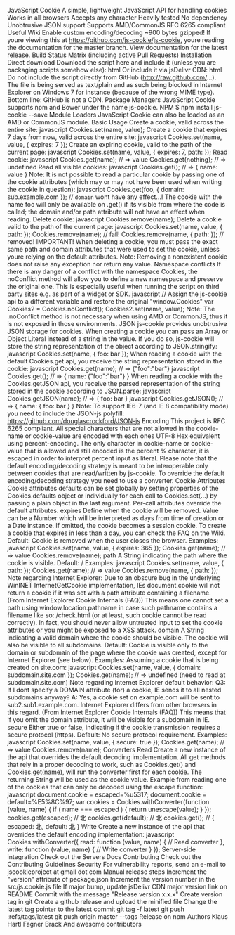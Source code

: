 JavaScript Cookie A simple, lightweight JavaScript API for handling cookies Works in all browsers Accepts any character Heavily tested No dependency Unobtrusive JSON support Supports AMD/CommonJS RFC 6265 compliant Useful Wiki Enable custom encoding/decoding ~900 bytes gzipped! If youre viewing this at https://github.com/js-cookie/js-cookie, youre reading the documentation for the master branch. View documentation for the latest release. Build Status Matrix (including active Pull Requests) Installation Direct download Download the script here and include it (unless you are packaging scripts somehow else): html <script src="/path/to/js.cookie.js"></script> Or include it via jsDelivr CDN: html <script src="https://cdn.jsdelivr.net/npm/js-cookie@2/src/js.cookie.min.js"></script> Do not include the script directly from GitHub (http://raw.github.com/...). The file is being served as text/plain and as such being blocked in Internet Explorer on Windows 7 for instance (because of the wrong MIME type). Bottom line: GitHub is not a CDN. Package Managers JavaScript Cookie supports npm and Bower under the name js-cookie. NPM $ npm install js-cookie --save Module Loaders JavaScript Cookie can also be loaded as an AMD or CommonJS module. Basic Usage Create a cookie, valid across the entire site: javascript Cookies.set(name, value); Create a cookie that expires 7 days from now, valid across the entire site: javascript Cookies.set(name, value, { expires: 7 }); Create an expiring cookie, valid to the path of the current page: javascript Cookies.set(name, value, { expires: 7, path: }); Read cookie: javascript Cookies.get(name); // => value Cookies.get(nothing); // => undefined Read all visible cookies: javascript Cookies.get(); // => { name: value } Note: It is not possible to read a particular cookie by passing one of the cookie attributes (which may or may not have been used when writing the cookie in question): javascript Cookies.get(foo, { domain: sub.example.com }); // `domain` wont have any effect...! The cookie with the name foo will only be available on .get() if its visible from where the code is called; the domain and/or path attribute will not have an effect when reading. Delete cookie: javascript Cookies.remove(name); Delete a cookie valid to the path of the current page: javascript Cookies.set(name, value, { path: }); Cookies.remove(name); // fail! Cookies.remove(name, { path: }); // removed! IMPORTANT! When deleting a cookie, you must pass the exact same path and domain attributes that were used to set the cookie, unless youre relying on the default attributes. Note: Removing a nonexistent cookie does not raise any exception nor return any value. Namespace conflicts If there is any danger of a conflict with the namespace Cookies, the noConflict method will allow you to define a new namespace and preserve the original one. This is especially useful when running the script on third party sites e.g. as part of a widget or SDK. javascript // Assign the js-cookie api to a different variable and restore the original "window.Cookies" var Cookies2 = Cookies.noConflict(); Cookies2.set(name, value); Note: The .noConflict method is not necessary when using AMD or CommonJS, thus it is not exposed in those environments. JSON js-cookie provides unobtrusive JSON storage for cookies. When creating a cookie you can pass an Array or Object Literal instead of a string in the value. If you do so, js-cookie will store the string representation of the object according to JSON.stringify: javascript Cookies.set(name, { foo: bar }); When reading a cookie with the default Cookies.get api, you receive the string representation stored in the cookie: javascript Cookies.get(name); // => {"foo":"bar"} javascript Cookies.get(); // => { name: {"foo":"bar"} } When reading a cookie with the Cookies.getJSON api, you receive the parsed representation of the string stored in the cookie according to JSON.parse: javascript Cookies.getJSON(name); // => { foo: bar } javascript Cookies.getJSON(); // => { name: { foo: bar } } Note: To support IE6-7 (and IE 8 compatibility mode) you need to include the JSON-js polyfill: https://github.com/douglascrockford/JSON-js Encoding This project is RFC 6265 compliant. All special characters that are not allowed in the cookie-name or cookie-value are encoded with each ones UTF-8 Hex equivalent using percent-encoding. The only character in cookie-name or cookie-value that is allowed and still encoded is the percent % character, it is escaped in order to interpret percent input as literal. Please note that the default encoding/decoding strategy is meant to be interoperable only between cookies that are read/written by js-cookie. To override the default encoding/decoding strategy you need to use a converter. Cookie Attributes Cookie attributes defaults can be set globally by setting properties of the Cookies.defaults object or individually for each call to Cookies.set(...) by passing a plain object in the last argument. Per-call attributes override the default attributes. expires Define when the cookie will be removed. Value can be a Number which will be interpreted as days from time of creation or a Date instance. If omitted, the cookie becomes a session cookie. To create a cookie that expires in less than a day, you can check the FAQ on the Wiki. Default: Cookie is removed when the user closes the browser. Examples: javascript Cookies.set(name, value, { expires: 365 }); Cookies.get(name); // => value Cookies.remove(name); path A String indicating the path where the cookie is visible. Default: / Examples: javascript Cookies.set(name, value, { path: }); Cookies.get(name); // => value Cookies.remove(name, { path: }); Note regarding Internet Explorer: Due to an obscure bug in the underlying WinINET InternetGetCookie implementation, IEs document.cookie will not return a cookie if it was set with a path attribute containing a filename. (From Internet Explorer Cookie Internals (FAQ)) This means one cannot set a path using window.location.pathname in case such pathname contains a filename like so: /check.html (or at least, such cookie cannot be read correctly). In fact, you should never allow untrusted input to set the cookie attributes or you might be exposed to a XSS attack. domain A String indicating a valid domain where the cookie should be visible. The cookie will also be visible to all subdomains. Default: Cookie is visible only to the domain or subdomain of the page where the cookie was created, except for Internet Explorer (see below). Examples: Assuming a cookie that is being created on site.com: javascript Cookies.set(name, value, { domain: subdomain.site.com }); Cookies.get(name); // => undefined (need to read at subdomain.site.com) Note regarding Internet Explorer default behavior: Q3: If I dont specify a DOMAIN attribute (for) a cookie, IE sends it to all nested subdomains anyway? A: Yes, a cookie set on example.com will be sent to sub2.sub1.example.com. Internet Explorer differs from other browsers in this regard. (From Internet Explorer Cookie Internals (FAQ)) This means that if you omit the domain attribute, it will be visible for a subdomain in IE. secure Either true or false, indicating if the cookie transmission requires a secure protocol (https). Default: No secure protocol requirement. Examples: javascript Cookies.set(name, value, { secure: true }); Cookies.get(name); // => value Cookies.remove(name); Converters Read Create a new instance of the api that overrides the default decoding implementation. All get methods that rely in a proper decoding to work, such as Cookies.get() and Cookies.get(name), will run the converter first for each cookie. The returning String will be used as the cookie value. Example from reading one of the cookies that can only be decoded using the escape function: javascript document.cookie = escaped=%u5317; document.cookie = default=%E5%8C%97; var cookies = Cookies.withConverter(function (value, name) { if ( name === escaped ) { return unescape(value); } }); cookies.get(escaped); // 北 cookies.get(default); // 北 cookies.get(); // { escaped: 北, default: 北 } Write Create a new instance of the api that overrides the default encoding implementation: javascript Cookies.withConverter({ read: function (value, name) { // Read converter }, write: function (value, name) { // Write converter } }); Server-side integration Check out the Servers Docs Contributing Check out the Contributing Guidelines Security For vulnerability reports, send an e-mail to jscookieproject at gmail dot com Manual release steps Increment the "version" attribute of package.json Increment the version number in the src/js.cookie.js file If major bump, update jsDelivr CDN major version link on README Commit with the message "Release version x.x.x" Create version tag in git Create a github release and upload the minified file Change the latest tag pointer to the latest commit git tag -f latest git push <remote> :refs/tags/latest git push origin master --tags Release on npm Authors Klaus Hartl Fagner Brack And awesome contributors
